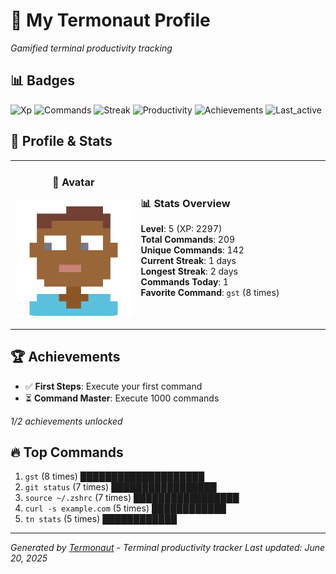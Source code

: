 # 🚀 My Termonaut Profile

*Gamified terminal productivity tracking*

## 📊 Badges

![Xp](https://img.shields.io/badge/XP-Level+5+%282297%2F3600%29-green?style=flat-square&logo=terminal&logoColor=white) ![Commands](https://img.shields.io/badge/Commands-209-green?style=flat-square&logo=terminal&logoColor=white) ![Streak](https://img.shields.io/badge/Streak-1+days-red?style=flat-square&logo=terminal&logoColor=white) ![Productivity](https://img.shields.io/badge/Productivity-80.0%25-green?style=flat-square&logo=terminal&logoColor=white) ![Achievements](https://img.shields.io/badge/Achievements-5%2F10-blue?style=flat-square&logo=terminal&logoColor=white) ![Last_active](https://img.shields.io/badge/Last+Active-2h+ago-green?style=flat-square&logo=terminal&logoColor=white) 

## 🎨 Profile & Stats

<table><tr>
<td width="40%" align="center">

### 👤 Avatar

![Avatar](./avatars/2d55bed6bb17f3d2f9b80d0955c8d8b1.svg)

</td>
<td width="60%">

### 📊 Stats Overview

**Level**: 5 (XP: 2297)  
**Total Commands**: 209  
**Unique Commands**: 142  
**Current Streak**: 1 days  
**Longest Streak**: 2 days  
**Commands Today**: 1  
**Favorite Command**: `gst` (8 times)  

</td>
</tr></table>

## 🏆 Achievements

- ✅ **First Steps**: Execute your first command
- ⏳ **Command Master**: Execute 1000 commands

*1/2 achievements unlocked*

## 🔥 Top Commands

1. `gst` (8 times) ████████████████████
2. `git status` (7 times) █████████████████
3. `source ~/.zshrc` (7 times) █████████████████
4. `curl -s example.com` (5 times) ████████████
5. `tn stats` (5 times) ████████████

---

*Generated by [Termonaut](https://github.com/oiahoon/termonaut) - Terminal productivity tracker*
*Last updated: June 20, 2025*
